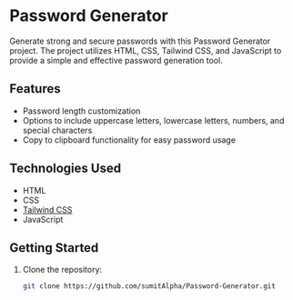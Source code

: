 # Password Generator

Generate strong and secure passwords with this Password Generator project. The project utilizes HTML, CSS, Tailwind CSS, and JavaScript to provide a simple and effective password generation tool.

## Features

- Password length customization
- Options to include uppercase letters, lowercase letters, numbers, and special characters
- Copy to clipboard functionality for easy password usage

## Technologies Used

- HTML
- CSS
- [Tailwind CSS](https://tailwindcss.com/)
- JavaScript

## Getting Started

1. Clone the repository:

   ```bash
   git clone https://github.com/sumitAlpha/Password-Generator.git
